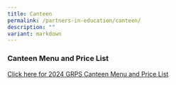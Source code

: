 ```yaml
---
title: Canteen
permalink: /partners-in-education/canteen/
description: ""
variant: markdown
---
```

### **Canteen Menu and Price List**

[Click here for 2024 GRPS Canteen Menu and Price List](/files/Partners%20in%20Education/_02_1_2024__Update_of_Stall_Menu_2024.pdf)